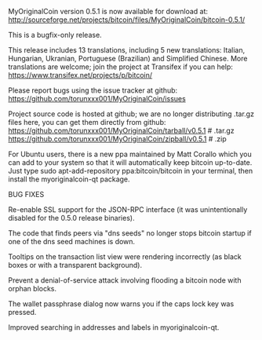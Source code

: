 MyOriginalCoin version 0.5.1 is now available for download at:
http://sourceforge.net/projects/bitcoin/files/MyOriginalCoin/bitcoin-0.5.1/

This is a bugfix-only release.

This release includes 13 translations, including 5 new translations:
Italian, Hungarian, Ukranian, Portuguese (Brazilian) and Simplified Chinese.
More translations are welcome; join the project at Transifex if you can help:
https://www.transifex.net/projects/p/bitcoin/

Please report bugs using the issue tracker at github:
https://github.com/torunxxx001/MyOriginalCoin/issues

Project source code is hosted at github; we are no longer
distributing .tar.gz files here, you can get them
directly from github:
https://github.com/torunxxx001/MyOriginalCoin/tarball/v0.5.1  # .tar.gz
https://github.com/torunxxx001/MyOriginalCoin/zipball/v0.5.1  # .zip

For Ubuntu users, there is a new ppa maintained by Matt Corallo which
you can add to your system so that it will automatically keep
bitcoin up-to-date.  Just type
sudo apt-add-repository ppa:bitcoin/bitcoin
in your terminal, then install the myoriginalcoin-qt package.


BUG FIXES

Re-enable SSL support for the JSON-RPC interface (it was unintentionally
disabled for the 0.5.0 release binaries).

The code that finds peers via "dns seeds" no longer stops bitcoin startup
if one of the dns seed machines is down.

Tooltips on the transaction list view were rendering incorrectly (as black boxes
or with a transparent background).

Prevent a denial-of-service attack involving flooding a bitcoin node with
orphan blocks.

The wallet passphrase dialog now warns you if the caps lock key was pressed.

Improved searching in addresses and labels in myoriginalcoin-qt.
